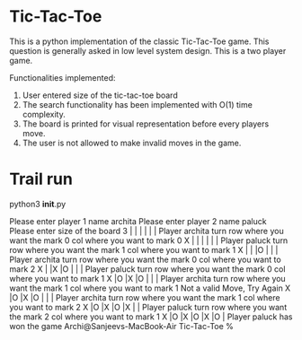 # Tic-Tac-Toe

This is a python implementation of the classic Tic-Tac-Toe game. This question is generally asked in low level system design.
This is a two player game.

Functionalities implemented:

1. User entered size of the tic-tac-toe board
2. The search functionality has been implemented with O(1) time complexity.
3. The board is printed for visual representation before every players move.
4. The user is not allowed to make invalid moves in the game.

# Trail run

python3 **init**.py

Please enter player 1 name
archita
Please enter player 2 name
paluck
Please enter size of the board
3
| |
| |
| |
Player archita turn
row where you want the mark 0
col where you want to mark 0
X | |
| |
| |
Player paluck turn
row where you want the mark 1
col where you want to mark 1
X | |
|O |
| |
Player archita turn
row where you want the mark 0
col where you want to mark 2
X | |X
|O |
| |
Player paluck turn
row where you want the mark 0
col where you want to mark 1
X |O |X
|O |
| |
Player archita turn
row where you want the mark 1
col where you want to mark 1
Not a valid Move, Try Again
X |O |X
|O |
| |
Player archita turn
row where you want the mark 1
col where you want to mark 2
X |O |X
|O |X
| |
Player paluck turn
row where you want the mark 2
col where you want to mark 1
X |O |X
|O |X
|O |
Player paluck has won the game
Archi@Sanjeevs-MacBook-Air Tic-Tac-Toe %
